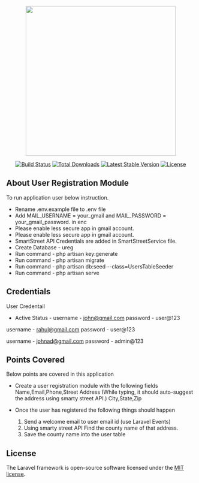 <p align="center"><img src="https://res.cloudinary.com/dtfbvvkyp/image/upload/v1566331377/laravel-logolockup-cmyk-red.svg" width="400"></p>

<p align="center">
<a href="https://travis-ci.org/laravel/framework"><img src="https://travis-ci.org/laravel/framework.svg" alt="Build Status"></a>
<a href="https://packagist.org/packages/laravel/framework"><img src="https://poser.pugx.org/laravel/framework/d/total.svg" alt="Total Downloads"></a>
<a href="https://packagist.org/packages/laravel/framework"><img src="https://poser.pugx.org/laravel/framework/v/stable.svg" alt="Latest Stable Version"></a>
<a href="https://packagist.org/packages/laravel/framework"><img src="https://poser.pugx.org/laravel/framework/license.svg" alt="License"></a>
</p>

## About User Registration Module

To run application user below instruction.
 - Rename .env.example file to .env file
 - Add MAIL_USERNAME = your_gmail  and MAIL_PASSWORD = your_gmail_password. in enc
 - Please enable less secure app in gmail account.
 - Please enable less secure app in gmail account.
 - SmartStreet API Credentials are added in SmartStreetService file.
 - Create Database - ureg
 - Run command - php artisan key:generate
 - Run command - php artisan migrate
 - Run command - php artisan db:seed --class=UsersTableSeeder
 - Run command - php artisan serve

## Credentials

User Credentail 
- Active Status - 
username - john@gmail.com
password - user@123

username - rahul@gmail.com
password - user@123

username - johnad@gmail.com
password - admin@123

## Points Covered
Below points are covered in this application

 - Create a user registration module with the following fields
Name,Email,Phone,Street Address (While typing, it should auto-suggest the address using smarty street  API.)
City,State,Zip

- Once the user has registered the following things should happen
    1. Send a welcome email to user email id (use Laravel Events)
    2. Using smarty street API Find the county name of that address.
    3. Save the county name into the user table

## License

The Laravel framework is open-source software licensed under the [MIT license](https://opensource.org/licenses/MIT).
